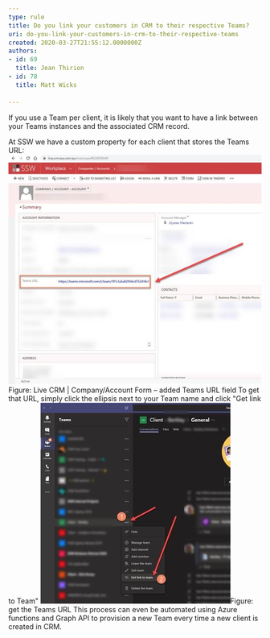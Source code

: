 ```yaml
---
type: rule
title: Do you link your customers in CRM to their respective Teams?
uri: do-you-link-your-customers-in-crm-to-their-respective-teams
created: 2020-03-27T21:55:12.0000000Z
authors:
- id: 69
  title: Jean Thirion
- id: 78
  title: Matt Wicks

---
```


 
If you use a Team per client, it is likely that you want to have a link between your Teams instances and the associated CRM record.​​
 
​At SSW we have a custom property for each client that stores the Teams URL:​​​
![live-crm.jpg](live-crm.jpg)Figure: Live CRM | Company/Account Form – added Teams URL field
To get that URL, simply click the ellipsis next to your Team name and click "Get link to Team"
![get-teams-url.jpg](get-teams-url.jpg)Figure: get the Teams URL
This process can even be automated using Azure functions and Graph API to provision a new Team every time a new client is created in CRM.

